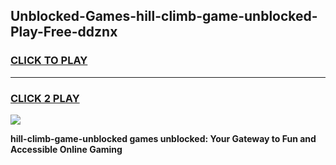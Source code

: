 
## Unblocked-Games-hill-climb-game-unblocked-Play-Free-ddznx
<h3>
<a href="https://premium76.site?title=hill-climb-game-unblocked&ref=15A">CLICK TO PLAY</a></h3>
<hr>

<h3>
<a href="https://premium76.site?title=hill-climb-game-unblocked&ref=15A">CLICK 2 PLAY</a>
  
</h3>

<a href="https://premium76.site?title=hill-climb-game-unblocked&ref=15A"><img src="https://clearcache.store/games.png"></a>


**hill-climb-game-unblocked games unblocked: Your Gateway to Fun and Accessible Online Gaming**
